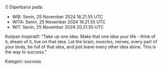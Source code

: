⏰ Diperbarui pada:
- WIB: Senin, 25 November 2024 18.21.55 UTC
- WITA: Senin, 25 November 2024 19.21.55 UTC
- WIT: Senin, 25 November 2024 20.21.55 UTC

Kutipan Inspiratif:
"Take up one idea. Make that one idea your life - think of it, dream of it, live on that idea. Let the brain, muscles, nerves, every part of your body, be full of that idea, and just leave every other idea alone. This is the way to success."


Kategori: success


